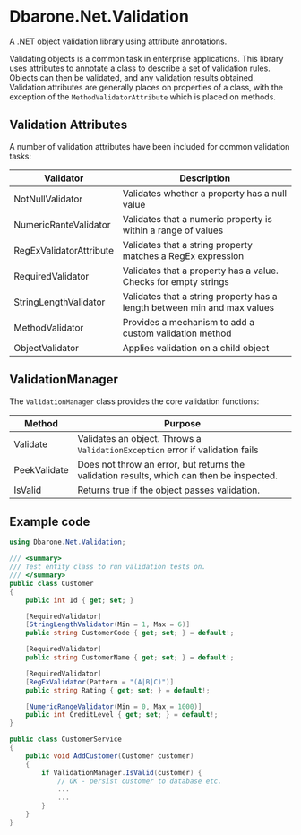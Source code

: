 # Dbarone.Net.Validation
A .NET object validation library using attribute annotations.

Validating objects is a common task in enterprise applications. This library uses attributes to annotate a class to describe a set of validation rules. Objects can then be validated, and any validation results obtained. Validation attributes are generally places on properties of a class, with the exception of the `MethodValidatorAttribute` which is placed on methods.

## Validation Attributes
A number of validation attributes have been included for common validation tasks:

| Validator               | Description                                                              |
| ----------------------- | ------------------------------------------------------------------------ |
| NotNullValidator        | Validates whether a property has a null value                            |
| NumericRanteValidator   | Validates that a numeric property is within a range of values            |
| RegExValidatorAttribute | Validates that a string property matches a RegEx expression              |
| RequiredValidator       | Validates that a property has a value. Checks for empty strings          |
| StringLengthValidator   | Validates that a string property has a length between min and max values |
| MethodValidator         | Provides a mechanism to add a custom validation method                   |
| ObjectValidator         | Applies validation on a child object                                     |

## ValidationManager
The `ValidationManager` class provides the core validation functions:

| Method       | Purpose                                                                                   |
| ------------ | ----------------------------------------------------------------------------------------- |
| Validate     | Validates an object. Throws a `ValidationException` error if validation fails             |
| PeekValidate | Does not throw an error, but returns the validation results, which can then be inspected. |
| IsValid      | Returns true if the object passes validation.                                             |

## Example code

``` C#
using Dbarone.Net.Validation;

/// <summary>
/// Test entity class to run validation tests on.
/// </summary>
public class Customer
{
    public int Id { get; set; }

    [RequiredValidator]
    [StringLengthValidator(Min = 1, Max = 6)]
    public string CustomerCode { get; set; } = default!;

    [RequiredValidator]
    public string CustomerName { get; set; } = default!;

    [RequiredValidator]
    [RegExValidator(Pattern = "(A|B|C)")]
    public string Rating { get; set; } = default!;

    [NumericRangeValidator(Min = 0, Max = 1000)]
    public int CreditLevel { get; set; } = default!;
}

public class CustomerService
{
    public void AddCustomer(Customer customer)
    {
        if ValidationManager.IsValid(customer) {
            // OK - persist customer to database etc.
            ...
            ...
        }
    }
}
```